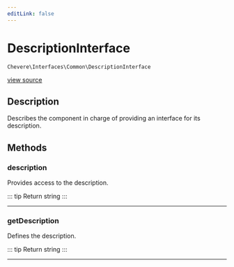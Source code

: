 ```yaml
---
editLink: false
---
```


# DescriptionInterface

`Chevere\Interfaces\Common\DescriptionInterface`

[view source](https://github.com/chevere/chevere/blob/main/src/Chevere/Interfaces/Common/DescriptionInterface.php)

## Description

Describes the component in charge of providing an interface for its description.

## Methods

### description

Provides access to the description.

::: tip Return
string
:::

---

### getDescription

Defines the description.

::: tip Return
string
:::

---
